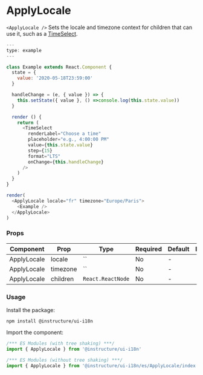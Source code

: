 # ApplyLocale


`<ApplyLocale />` Sets the locale and timezone context for children that can
use it, such as a [TimeSelect](#TimeSelect).

```js
---
type: example
---

class Example extends React.Component {
  state = {
    value: '2020-05-18T23:59:00'
  }

  handleChange = (e, { value }) => {
    this.setState({ value }, () =>console.log(this.state.value))
  }

  render () {
    return (
      <TimeSelect
        renderLabel="Choose a time"
        placeholder="e.g., 4:00:00 PM"
        value={this.state.value}
        step={15}
        format="LTS"
        onChange={this.handleChange}
      />
    )
  }
}

render(
  <ApplyLocale locale="fr" timezone="Europe/Paris">
    <Example />
  </ApplyLocale>
)
```


### Props

| Component | Prop | Type | Required | Default | Description |
|-----------|------|------|----------|---------|-------------|
| ApplyLocale | locale | `` | No | - |  |
| ApplyLocale | timezone | `` | No | - |  |
| ApplyLocale | children | `React.ReactNode` | No | - |  |

### Usage

Install the package:

```shell
npm install @instructure/ui-i18n
```

Import the component:

```javascript
/*** ES Modules (with tree shaking) ***/
import { ApplyLocale } from '@instructure/ui-i18n'

/*** ES Modules (without tree shaking) ***/
import { ApplyLocale } from '@instructure/ui-i18n/es/ApplyLocale/index'
```

